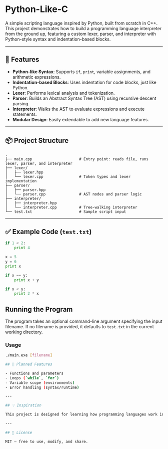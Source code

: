 # Python-Like-C

A simple scripting language inspired by Python, built from scratch in C++. This project demonstrates how to build a programming language interpreter from the ground up, featuring a custom lexer, parser, and interpreter with Python-style syntax and indentation-based blocks.

---

## 🧠 Features

- **Python-like Syntax**: Supports `if`, `print`, variable assignments, and arithmetic expressions.
- **Indentation-based Blocks**: Uses indentation for code blocks, just like Python.
- **Lexer**: Performs lexical analysis and tokenization.
- **Parser**: Builds an Abstract Syntax Tree (AST) using recursive descent parsing.
- **Interpreter**: Walks the AST to evaluate expressions and execute statements.
- **Modular Design**: Easily extendable to add new language features.

---

## 📦 Project Structure

```
.
├── main.cpp                     # Entry point: reads file, runs lexer, parser, and interpreter
├── lexer/
│   ├── lexer.hpp
│   └── lexer.cpp                # Token types and lexer implementation
├── parser/
│   ├── parser.hpp
│   └── parser.cpp               # AST nodes and parser logic
├── interpreter/
│   ├── interpreter.hpp
│   └── interpreter.cpp          # Tree-walking interpreter
└── test.txt                     # Sample script input
```

---

## ✅ Example Code (`test.txt`)

```python
if 1 < 2:
    print 4

x = 5
y = 6
print x

if x == y:
    print x + y

if x < y:
    print 2 * x
```
## Running the Program

The program takes an optional command-line argument specifying the input filename. If no filename is provided, it defaults to `test.txt` in the current working directory.

### Usage

```bash
./main.exe [filename]

## 🚧 Planned Features

- Functions and parameters
- Loops (`while`, `for`)
- Variable scope (environments)
- Error handling (syntax/runtime)

---

## 💡 Inspiration

This project is designed for learning how programming languages work internally — from text parsing to AST evaluation. It’s a hands-on way to explore the fundamentals of interpreters and compilers.

---

## 📜 License

MIT — free to use, modify, and share.